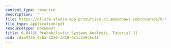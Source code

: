 ```yaml
---
content_type: resource
description: ''
file: https://ol-ocw-studio-app-production.s3.amazonaws.com/courses/6-041sc-probabilistic-systems-analysis-and-applied-probability-fall-2013/cdaa922a4c6a42502d590c1c3a9c6c41_MIT6_041SCF13_tut11.pdf
file_type: application/pdf
resourcetype: Document
title: 6.041SC Probabilistic Systems Analysis, Tutorial 11
uid: cdaa922a-4c6a-4250-2d59-0c1c3a9c6c41
---
```

